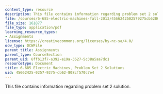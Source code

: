 ```yaml
---
content_type: resource
description: This file contains information regarding problem set 2 solution.
file: /courses/6-685-electric-machines-fall-2013/4566242502579275cb62808cf570c7e4_MIT6_685F13_ps02ans.pdf
file_size: 161877
file_type: application/pdf
learning_resource_types:
- Assignments
license: https://creativecommons.org/licenses/by-nc-sa/4.0/
ocw_type: OCWFile
parent_title: Assignments
parent_type: CourseSection
parent_uid: 6ffb13f7-a392-e19a-3527-5c38a5aa7dc1
resourcetype: Document
title: 6.685 Electric Machines, Problem Set 2 Solutions
uid: 45662425-0257-9275-cb62-808cf570c7e4
---
```

This file contains information regarding problem set 2 solution.